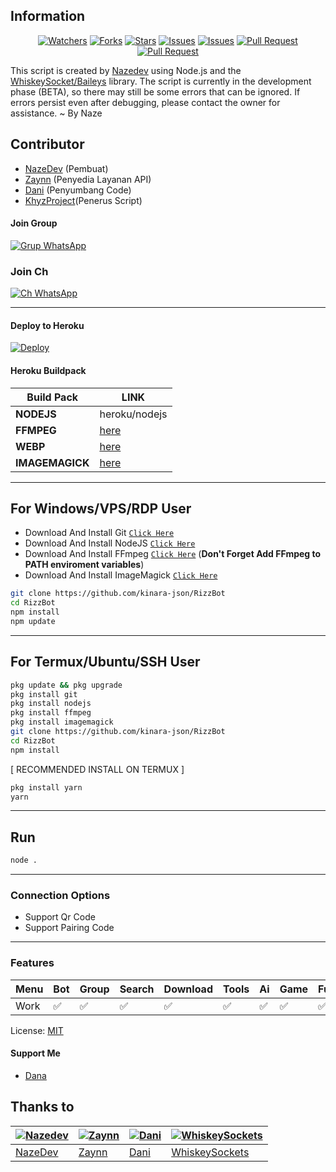 ## Information

<div align="center">
<a href="https://github.com/nazedev/hitori/watchers"><img title="Watchers" src="https://img.shields.io/github/watchers/nazedev/hitori?label=Watchers&color=green&style=flat-square"></a>
<a href="https://github.com/nazedev/hitori/network/members"><img title="Forks" src="https://img.shields.io/github/forks/nazedev/hitori?label=Forks&color=blue&style=flat-square"></a>
<a href="https://github.com/nazedev/hitori/stargazers"><img title="Stars" src="https://img.shields.io/github/stars/nazedev/hitori?label=Stars&color=yellow&style=flat-square"></a>
<a href="https://github.com/nazedev/hitori/issues"><img title="Issues" src="https://img.shields.io/github/issues/nazedev/hitori?label=Issues&color=success&style=flat-square"></a>
<a href="https://github.com/nazedev/hitori/issues?q=is%3Aissue+is%3Aclosed"><img title="Issues" src="https://img.shields.io/github/issues-closed/nazedev/hitori?label=Issues&color=red&style=flat-square"></a>
<a href="https://github.com/nazedev/hitori/pulls"><img title="Pull Request" src="https://img.shields.io/github/issues-pr/nazedev/hitori?label=PullRequest&color=success&style=flat-square"></a>
<a href="https://github.com/nazedev/hitori/pulls?q=is%3Apr+is%3Aclosed"><img title="Pull Request" src="https://img.shields.io/github/issues-pr-closed/nazedev/hitori?label=PullRequest&color=red&style=flat-square"></a>
</div>

This script is created by [Nazedev](https://github.com/nazedev) using Node.js and the [WhiskeySocket/Baileys](https://github.com/WhiskeySockets/Baileys) library. The script is currently in the development phase (BETA), so there may still be some errors that can be ignored. If errors persist even after debugging, please contact the owner for assistance. ~ By Naze

## Contributor

- [NazeDev](https://github.com/nazedev) (Pembuat)
- [Zaynn](https://github.com/ZaynRcK) (Penyedia Layanan API)
- [Dani](https://github.com/nazedev) (Penyumbang Code)
- [KhyzProject](https://github.com/kinara-json)(Penerus Script)

#### Join Group
[![Grup WhatsApp](https://img.shields.io/badge/WhatsApp%20Group-25D366?style=for-the-badge&logo=whatsapp&logoColor=white)](https://chat.whatsapp.com/K1pBHhXygoNFDDMSq5l1Dv)

### Join Ch
[![Ch WhatsApp](https://img.shields.io/badge/WhatsApp%20Channel-25D366?style=for-the-badge&logo=whatsapp&logoColor=white)](https://whatsapp.com/channel/0029Vb5sKCeInlqQbjzsFT0g)

---
#### Deploy to Heroku
[![Deploy](https://www.herokucdn.com/deploy/button.svg)](https://heroku.com/deploy?template=https://github.com/nazedev/hitori)

#### Heroku Buildpack
| Build Pack | LINK |
|--------|--------|
| **NODEJS** | heroku/nodejs |
| **FFMPEG** | [here](https://github.com/jonathanong/heroku-buildpack-ffmpeg-latest) |
| **WEBP** | [here](https://github.com/clhuang/heroku-buildpack-webp-binaries.git) |
| **IMAGEMAGICK** | [here](https://github.com/DuckyTeam/heroku-buildpack-imagemagick) |

---
## For Windows/VPS/RDP User
* Download And Install Git [`Click Here`](https://git-scm.com/downloads)
* Download And Install NodeJS [`Click Here`](https://nodejs.org/en/download)
* Download And Install FFmpeg [`Click Here`](https://ffmpeg.org/download.html) (**Don't Forget Add FFmpeg to PATH enviroment variables**)
* Download And Install ImageMagick [`Click Here`](https://imagemagick.org/script/download.php)

```bash
git clone https://github.com/kinara-json/RizzBot
cd RizzBot
npm install
npm update
```
---
## For Termux/Ubuntu/SSH User
```bash
pkg update && pkg upgrade
pkg install git
pkg install nodejs
pkg install ffmpeg
pkg install imagemagick
git clone https://github.com/kinara-json/RizzBot
cd RizzBot
npm install
```

[ RECOMMENDED INSTALL ON TERMUX ]
```bash
pkg install yarn
yarn
```

---

## Run
```bash
node .
```
---

### Connection Options
- Support Qr Code
- Support Pairing Code
---

### Features
| Menu     | Bot | Group | Search | Download | Tools | Ai | Game | Fun | Owner |
| -------- | --- | ----- | ------ | -------- | ----- | -- | ---- | --- | ----- |
| Work     |  ✅  |   ✅   |    ✅    |     ✅     |   ✅   | ✅ |   ✅   |  ✅  |    ✅    |


License: [MIT](https://choosealicense.com/licenses/mit/)

#### Support Me
- [Dana](https://link.dana.id/minta?full_url=https://qr.dana.id/v1/281012012025022256326343)

## Thanks to

| [![Nazedev](https://github.com/nazedev.png?size=100)](https://github.com/nazedev) | [![Zaynn](https://github.com/ZaynRcK.png?size=100)](https://github.com/ZaynRcK) | [![Dani](https://github.com/nazedev.png?size=100)](https://github.com/nazedev) | [![WhiskeySockets](https://github.com/WhiskeySockets.png?size=100)](https://github.com/WhiskeySockets) |
| --- | --- | --- | --- |
| [NazeDev](https://github.com/nazedev) | [Zaynn](https://github.com/ZaynRcK) | [Dani](https://github.com/dani) | [WhiskeySockets](https://github.com/WhiskeySockets) |
